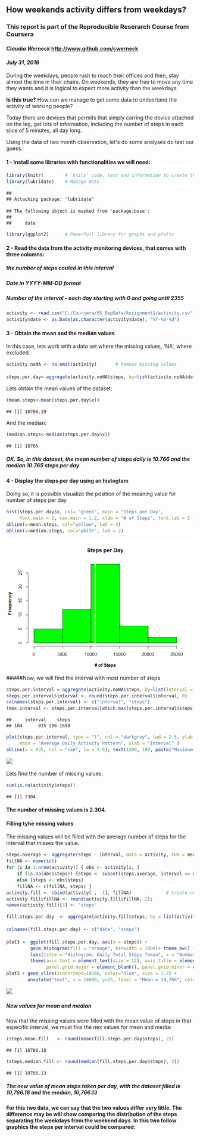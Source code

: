 How weekends activity differs from weekdays?
--------------------------------------------

### This report is part of the Reproducible Reserarch Course from Coursera

#### *Claudia Werneck* <http://www.github.com/cwerneck>

#### *July 31, 2016*

During the weekdays, people rush to reach their offices and then, stay almost the time in their chairs.
On weekends, they are free to move any time they wants and it is logical to expect more activity than the weekdays.

**Is this true?** How can we manage to get some data to undesrtand the activity of working people?

Today there are devices that permits that simply carring the device attached on the leg, get lots of information, including the number of steps in each slice of 5 minutes, all day long.

Using the data of two month observation, let's do some analyses do test our guess.

#### **1 - Install some libraries with functionalities we will need:**

``` r
library(knitr)        # 'knits' code, text and information to create the document in HTML
library(lubridate)    # Manage Date
```

    ## 
    ## Attaching package: 'lubridate'

    ## The following object is masked from 'package:base':
    ## 
    ##     date

``` r
library(ggplot2)      # Powerfull library for graphs and plotts
```

#### **2 - Read the data from the activity monitoring devices, that comes with three columns:**

##### the number of **steps** couted in this interval

##### Date in **YYYY-MM-DD** format

##### **Number** of the interval - each day starting with 0 and going until 2355

``` r
activity <- read.csv("C:/Coursera/05_RepData/Assignment1/activity.csv", header=TRUE)  
activity$date <- as.Date(as.character(activity$date), "%Y-%m-%d")
```

#### **3 - Obtain the mean and the median values**

In this case, lets work with a data set where the missing values, 'NA', where excluded.

``` r
activity.noNA <- na.omit(activity)       # Remove missing values 

steps.per.day<-aggregate(activity.noNA$steps, by=list(activity.noNA$date), sum)
```

Lets obtain the mean values of the dataset:

``` r
(mean.steps<-mean(steps.per.day$x))
```

    ## [1] 10766.19

And the median:

``` r
(median.steps<-median(steps.per.day$x))
```

    ## [1] 10765

##### **OK. So, in this dataset, the mean number of steps daily is 10.766 and the median 10.765 steps per day**

#### **4 - Display the steps per day using an histogtam**

Doing so, it is possible visualize the position of the meaning value for number of steps per day

``` r
hist(steps.per.day$x, col= "green", main = "Steps per Day", 
     font.main = 2, cex.main = 1.2, xlab = "# of Steps", font.lab = 2 )
abline(v=mean.steps, col="yellow", lwd = 4)
abline(v=median.steps, col="white", lwd = 2)
```

![](hist_per_day-1.png) \#\#\#\#\#Now, we will find the interval with most number of steps

``` r
steps.per.interval = aggregate(activity.noNA$steps, by=list(interval = activity.noNA$interval), FUN=mean)
steps.per.interval$interval <- round(steps.per.interval$interval, 0)        # Round to integers for plots
colnames(steps.per.interval) <- c("interval", "steps")
(max.interval <- steps.per.interval[which.max(steps.per.interval$steps), ]) # Interval with maximum steps  
```

    ##     interval    steps
    ## 104      835 206.1698

``` r
plot(steps.per.interval, type = "l", col = "darkgray", lwd = 2.5, ylab = "# of Steps", font.lab = 2,
     main = "Average Daily Activity Pattern", xlab = "Interval" )
abline(v = 835, col = "red", lw = 1.5); text(1200, 180, paste("Maximum = 835"), col="red", cex=.75)  
```

![](Entendendo_files/figure-markdown_github/graph_average_interval-1.png)

Lets find the number of missing values:

``` r
sum(is.na(activity$steps))  
```

    ## [1] 2304

#### **The number of missing values is 2.304.**

#### **Filling tyhe missing values**

The missing values will be filled with the average number of steps for the interval that misses the value.

``` r
steps.average <- aggregate(steps ~ interval, data = activity, FUN = mean)
fillNA <- numeric()
for (i in 1:nrow(activity)) { obs <- activity[i, ]
    if (is.na(obs$steps)) {steps <- subset(steps.average, interval == obs$interval)$steps } 
    else {steps <- obs$steps}
    fillNA <- c(fillNA, steps) }
activity.fill <- cbind(activity[ , -1], fillNA)             # Create new dataset with imputed values filled
activity.fill$fillNA <- round(activity.fill$fillNA, 2); 
names(activity.fill)[3] <- "steps"
```

``` r
fill.steps.per.day  <- aggregate(activity.fill$steps, by = list(activity.fill$date), FUN = sum)

colnames(fill.steps.per.day) <- c("date", "steps")

plot3 <- ggplot(fill.steps.per.day, aes(x = steps)) + 
         geom_histogram(fill = "orange", binwidth = 1000)+ theme_bw() + 
         labs(title = "Histogram: Daily Total Steps Taken", x = "Number of Steps per Day", y = "Day Count") + 
         theme(axis.text = element_text(size = 12), axis.title = element_text(face = "bold"),
               panel.grid.major = element_blank(), panel.grid.minor = element_blank())
plot3 + geom_vline(xintercept=10766, color="blue", size = 1.2) +
        annotate("text", x = 14000, y=15, label = "Mean = 10,766", color="blue")
```

![](Entendendo_files/figure-markdown_github/new_histogram-1.png)

##### **New values for mean and median**

Now that the missing values were filled with the mean value of steps in that especific interval, we must fins the nex values for mean and media:

``` r
(steps.mean.fill   <- round(mean(fill.steps.per.day$steps), 2))  
```

    ## [1] 10766.18

``` r
(steps.median.fill <- round(median(fill.steps.per.day$steps), 2))  
```

    ## [1] 10766.13

##### The new value of mean steps taken per day, with the dataset filled is **10,766.18** and the median, **10,766.13**

#### For this two data, we can say that the two values differ very little. The difference may be will show comparing the distribution of the steps separating the weekdays from the weekend days. In this two follow graphics the steps per interval could be compared:
